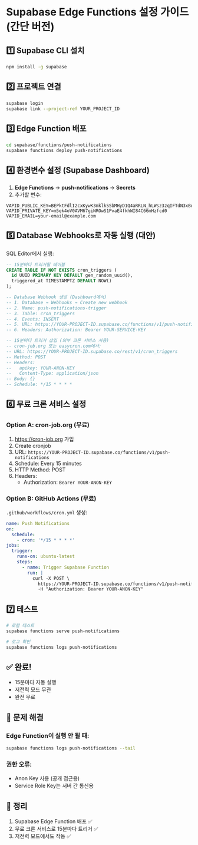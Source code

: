 # Supabase Edge Functions 설정 가이드 (간단 버전)

## 1️⃣ Supabase CLI 설치
```bash
npm install -g supabase
```

## 2️⃣ 프로젝트 연결
```bash
supabase login
supabase link --project-ref YOUR_PROJECT_ID
```

## 3️⃣ Edge Function 배포
```bash
cd supabase/functions/push-notifications
supabase functions deploy push-notifications
```

## 4️⃣ 환경변수 설정 (Supabase Dashboard)
1. **Edge Functions** → **push-notifications** → **Secrets**
2. 추가할 변수:
```
VAPID_PUBLIC_KEY=BEPktFdlI2cxKywK3mklkSSbMHyD1Q4aRRLN_hLWsz3zqIFTdN3xBqZ9486VK6gzXjGnKydZ_L0VFjOIBWIM3nA
VAPID_PRIVATE_KEY=m5ek4oV0AVM67giNROwS1PvaE4fkhWI84C66mHzfcd0
VAPID_EMAIL=your-email@example.com
```

## 5️⃣ Database Webhooks로 자동 실행 (대안)

SQL Editor에서 실행:

```sql
-- 15분마다 트리거될 테이블
CREATE TABLE IF NOT EXISTS cron_triggers (
  id UUID PRIMARY KEY DEFAULT gen_random_uuid(),
  triggered_at TIMESTAMPTZ DEFAULT NOW()
);

-- Database Webhook 생성 (Dashboard에서)
-- 1. Database → Webhooks → Create new webhook
-- 2. Name: push-notifications-trigger  
-- 3. Table: cron_triggers
-- 4. Events: INSERT
-- 5. URL: https://YOUR-PROJECT-ID.supabase.co/functions/v1/push-notifications
-- 6. Headers: Authorization: Bearer YOUR-SERVICE-KEY

-- 15분마다 트리거 삽입 (외부 크론 서비스 사용)
-- cron-job.org 또는 easycron.com에서:
-- URL: https://YOUR-PROJECT-ID.supabase.co/rest/v1/cron_triggers
-- Method: POST
-- Headers: 
--   apikey: YOUR-ANON-KEY
--   Content-Type: application/json
-- Body: {}
-- Schedule: */15 * * * *
```

## 6️⃣ 무료 크론 서비스 설정

### Option A: cron-job.org (무료)
1. https://cron-job.org 가입
2. Create cronjob
3. URL: `https://YOUR-PROJECT-ID.supabase.co/functions/v1/push-notifications`
4. Schedule: Every 15 minutes
5. HTTP Method: POST
6. Headers:
   - Authorization: `Bearer YOUR-ANON-KEY`

### Option B: GitHub Actions (무료)
`.github/workflows/cron.yml` 생성:
```yaml
name: Push Notifications
on:
  schedule:
    - cron: '*/15 * * * *'
jobs:
  trigger:
    runs-on: ubuntu-latest
    steps:
      - name: Trigger Supabase Function
        run: |
          curl -X POST \
            https://YOUR-PROJECT-ID.supabase.co/functions/v1/push-notifications \
            -H "Authorization: Bearer YOUR-ANON-KEY"
```

## 7️⃣ 테스트
```bash
# 로컬 테스트
supabase functions serve push-notifications

# 로그 확인
supabase functions logs push-notifications
```

## ✅ 완료!
- 15분마다 자동 실행
- 저전력 모드 무관
- 완전 무료

## 🔧 문제 해결

### Edge Function이 실행 안 될 때:
```bash
supabase functions logs push-notifications --tail
```

### 권한 오류:
- Anon Key 사용 (공개 접근용)
- Service Role Key는 서버 간 통신용

## 📝 정리
1. Supabase Edge Function 배포 ✅
2. 무료 크론 서비스로 15분마다 트리거 ✅  
3. 저전력 모드에서도 작동 ✅
